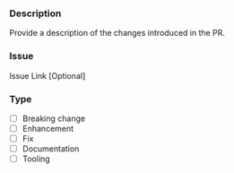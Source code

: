 ### Description

Provide a description of the changes introduced in the PR.

### Issue

Issue Link [Optional]

### Type
- [ ] Breaking change
- [ ] Enhancement
- [ ] Fix
- [ ] Documentation
- [ ] Tooling
